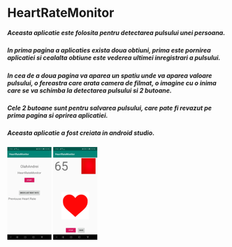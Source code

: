
# HeartRateMonitor
##### Aceasta aplicatie este folosita pentru detectarea pulsului unei persoana.
##### In prima pagina a aplicaties exista doua obtiuni, prima este pornirea aplicatiei si cealalta obtiune este vederea ultimei inregistrari a pulsului.
##### In cea de a doua pagina va aparea un spatiu unde va aparea valoare pulsului, o fereastra care arata camera de filmat, o imagine cu o inima care se va schimba la detectarea pulsului si 2 butoane.
##### Cele 2 butoane sunt pentru salvarea pulsului, care pate fi revazut pe prima pagina si oprirea aplicatiei.
##### Aceasta aplicatie a fost creiata in android studio.

<img src= "Screeanshot1.jpg" width=20% height=20%>  <img
src= "Screeanshot2.jpg" width=20% height=20%>


